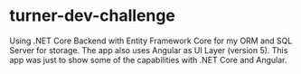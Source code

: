 # turner-dev-challenge
Using .NET Core Backend with Entity  Framework Core for my ORM and SQL Server for storage. The app also uses Angular as UI Layer (version 5).
This app was just to show some of the capabilities with .NET Core and Angular. 
